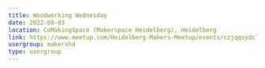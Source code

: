 ```yaml
---
title: Woodworking Wednesday
date: 2022-08-03
location: CoMakingSpace (Makerspace Heidelberg), Heidelberg
link: https://www.meetup.com/Heidelberg-Makers-Meetup/events/czjqqsydclbfb/
usergroup: makershd
type: usergroup
---
```


